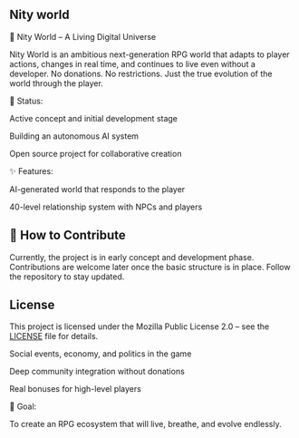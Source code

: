 ## Nity world 
🌌 Nity World – A Living Digital Universe

Nity World is an ambitious next-generation RPG world that adapts to player actions, changes in real time, and continues to live even without a developer.
No donations. No restrictions. Just the true evolution of the world through the player.

🔧 Status:

Active concept and initial development stage

Building an autonomous AI system

Open source project for collaborative creation


✨ Features:

AI-generated world that responds to the player

40-level relationship system with NPCs and players

## 🤝 How to Contribute

Currently, the project is in early concept and development phase.
Contributions are welcome later once the basic structure is in place.
Follow the repository to stay updated.

## License

This project is licensed under the Mozilla Public License 2.0 – see the [LICENSE](./LICENSE) file for details.

Social events, economy, and politics in the game

Deep community integration without donations

Real bonuses for high-level players


🚀 Goal:

To create an RPG ecosystem that will live, breathe, and evolve endlessly.
